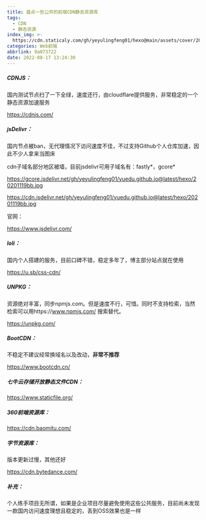 ```yaml
---
title: 盘点一些公共的前端CDN静态资源库
tags:
  - CDN
  - 静态资源
index_img: >-
  https://cdn.staticaly.com/gh/yeyulingfeng01/hexo@main/assets/cover/2022/7333557_640.jpg
categories: Web前端
abbrlink: 9a073722
date: 2022-08-17 13:24:30
---
```


##### CDNJS：

国内测试节点扫了一下全绿，速度还行，由cloudflare提供服务，非常稳定的一个静态资源加速服务

https://cdnjs.com/

##### jsDelivr：

国内节点被ban，无代理情况下访问速度不佳，不过支持Github个人仓库加速，因此不少人拿来当图床

cdn子域名部分地区被墙，目前jsdelivr可用子域名有：fastly*，gcore*

https://gcore.jsdelivr.net/gh/yeyulingfeng01/yuedu.github.io@latest/hexo/20201119bb.jpg

https://cdn.jsdelivr.net/gh/yeyulingfeng01/yuedu.github.io@latest/hexo/20201119bb.jpg

官网：

https://www.jsdelivr.com/

##### loli：

国内个人搭建的服务，目前口碑不错，稳定多年了，博主部分站点就在使用

https://u.sb/css-cdn/

##### UNPKG：

资源绝对丰富，同步npmjs.com。但是速度不行，可惜。同时不支持检索，当然检索可以用https://www.npmjs.com/ 搜索替代。

https://unpkg.com/

##### BootCDN：

不稳定不建议经常换域名以及改动，**非常不推荐**

https://www.bootcdn.cn/

##### 七牛云存储开放静态文件CDN：

https://www.staticfile.org/

##### 360前端资源库：

https://cdn.baomitu.com/

##### 字节资源库：

版本更新过慢，其他还好

https://cdn.bytedance.com/

##### 补充：

个人练手项目无所谓，如果是企业项目尽量避免使用这些公共服务，目前尚未发现一款国内访问速度理想且稳定的，丢到OSS效果也是一样